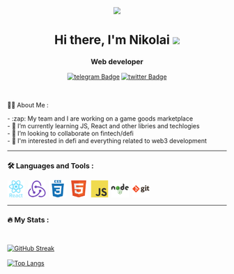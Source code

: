 <div align="center">
  <img src="https://i.giphy.com/media/v1.Y2lkPTc5MGI3NjExMDN3eTBieDFuNXExejljMnFzbTU2bHIwd2hxNmk5a2Rka216YXcydSZlcD12MV9pbnRlcm5hbF9naWZfYnlfaWQmY3Q9cw/148wdpS9I12Cru/giphy.gif" width="150"/>
</div>

<h1 align="center">Hi there, I'm Nikolai</a> 
  <img src="https://github.com/blackcater/blackcater/raw/main/images/Hi.gif" height="32"/>
  </h1>
<h3 align="center">Web developer</h3>

<div align="center">
  <a href="https://t.me/zerousern"><img src="https://img.shields.io/badge/telegram-white?logo=telegram&logoColor=black&style=for-the-badge" alt="telegram Badge"/></a> <a href="https://x.com/zerousern"><img src="https://img.shields.io/badge/Twitter-white?logo=X&logoColor=black&style=for-the-badge" alt="twitter Badge"/></a>
</div>

<br>
<br>

:man_technologist: About Me :
<div>
- :zap: My team and I are working on a game goods marketplace <br>
- 🌱 I’m currently learning JS, React and other libries and techlogies <br>
- 👯 I’m looking to collaborate on fintech/defi <br>
- 🔭 I'm interested in defi and everything related to web3 development
</div>

---

### :hammer_and_wrench: Languages and Tools :

<div>
  <img src="https://github.com/devicons/devicon/blob/master/icons/react/react-original-wordmark.svg" title="React" alt="React" width="40" height="40"/>&nbsp;
  <img src="https://github.com/devicons/devicon/blob/master/icons/redux/redux-original.svg" title="Redux" alt="Redux " width="40" height="40"/>&nbsp;
  <img src="https://github.com/devicons/devicon/blob/master/icons/css3/css3-plain-wordmark.svg"  title="CSS3" alt="CSS" width="40" height="40"/>&nbsp;
  <img src="https://github.com/devicons/devicon/blob/master/icons/html5/html5-original.svg" title="HTML5" alt="HTML" width="40" height="40"/>&nbsp;
  <img src="https://github.com/devicons/devicon/blob/master/icons/javascript/javascript-original.svg" title="JavaScript" alt="JavaScript" width="40" height="40"/>&nbsp;
  <img src="https://github.com/devicons/devicon/blob/master/icons/nodejs/nodejs-original-wordmark.svg" title="NodeJS" alt="NodeJS" width="40" height="40"/>&nbsp;
  <img src="https://github.com/devicons/devicon/blob/master/icons/git/git-original-wordmark.svg" title="Git" **alt="Git" width="40" height="40"/>
</div>

---

### :fire: My Stats :
<br>

[![GitHub Streak](http://github-readme-streak-stats.herokuapp.com?user=AustrianMethod&theme=dark&background=000000)](https://git.io/streak-stats)
<br>
<br>
[![Top Langs](https://github-readme-stats.vercel.app/api/top-langs/?username=AustrianMethod&layout=compact&theme=vision-friendly-dark)](https://github.com/anuraghazra/github-readme-stats) 
